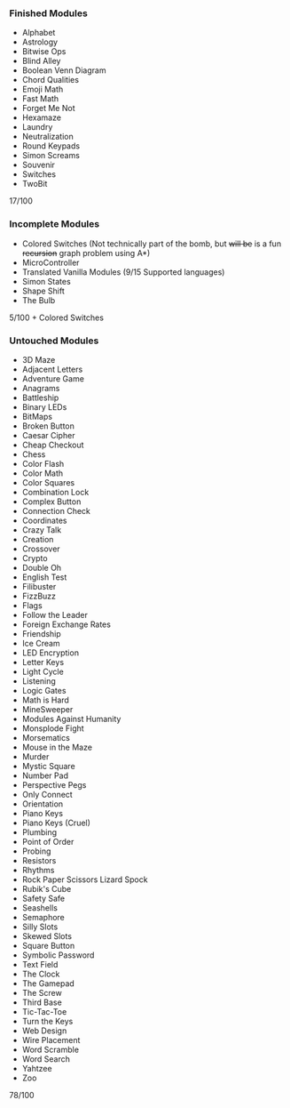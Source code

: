 ### Finished Modules
- Alphabet
- Astrology
- Bitwise Ops
- Blind Alley
- Boolean Venn Diagram
- Chord Qualities
- Emoji Math
- Fast Math
- Forget Me Not
- Hexamaze
- Laundry
- Neutralization
- Round Keypads
- Simon Screams
- Souvenir
- Switches
- TwoBit

17/100

### Incomplete Modules
- Colored Switches (Not technically part of the bomb, but ~~will be~~ is a fun ~~recursion~~ graph problem using A*)
- MicroController
- Translated Vanilla Modules (9/15 Supported languages)
- Simon States
- Shape Shift
- The Bulb

5/100 + Colored Switches

### Untouched Modules
- 3D Maze
- Adjacent Letters
- Adventure Game
- Anagrams
- Battleship
- Binary LEDs
- BitMaps
- Broken Button
- Caesar Cipher
- Cheap Checkout
- Chess
- Color Flash
- Color Math
- Color Squares
- Combination Lock
- Complex Button
- Connection Check
- Coordinates
- Crazy Talk
- Creation
- Crossover
- Crypto
- Double Oh
- English Test
- Filibuster
- FizzBuzz
- Flags
- Follow the Leader
- Foreign Exchange Rates
- Friendship
- Ice Cream
- LED Encryption
- Letter Keys
- Light Cycle
- Listening
- Logic Gates
- Math is Hard
- MineSweeper
- Modules Against Humanity
- Monsplode Fight
- Morsematics
- Mouse in the Maze
- Murder
- Mystic Square
- Number Pad
- Perspective Pegs
- Only Connect
- Orientation
- Piano Keys
- Piano Keys (Cruel)
- Plumbing
- Point of Order
- Probing
- Resistors
- Rhythms
- Rock Paper Scissors Lizard Spock
- Rubik's Cube
- Safety Safe
- Seashells
- Semaphore
- Silly Slots
- Skewed Slots
- Square Button
- Symbolic Password
- Text Field
- The Clock
- The Gamepad
- The Screw
- Third Base
- Tic-Tac-Toe
- Turn the Keys
- Web Design
- Wire Placement
- Word Scramble
- Word Search
- Yahtzee
- Zoo

78/100
